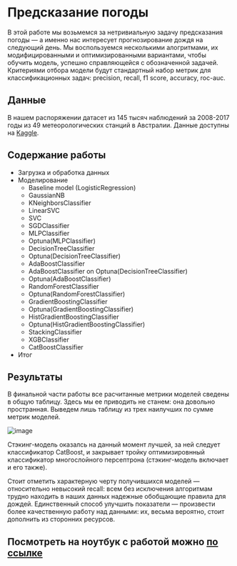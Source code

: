 # Предсказание погоды

В этой работе мы возьмемся за нетривиальную задачу предсказания погоды — а именно нас интересует прогнозирование дождя на следующий день. Мы воспользуемся несколькими алогритмами, их модифицированными и оптимизированными вариантами, чтобы обучить модель, успешно справляющейся с обозначенной задачей. Критериями отбора модели будут стандартный набор метрик для классификационных задач: precision, recall, f1 score, accuracy, roc-auc.

## Данные
В нашем распоряжении датасет из 145 тысяч наблюдений за 2008-2017 годы из 49 метеорологических станций в Австралии. Данные доступны на [Kaggle](https://www.kaggle.com/datasets/jsphyg/weather-dataset-rattle-package).

## Содержание работы

* Загрузка и обработка данных
* Моделирование
  - Baseline model (LogisticRegression)
  - GaussianNB
  - KNeighborsClassifier
  - LinearSVC
  - SVC
  - SGDClassifier
  - MLPClassifier
  - Optuna(MLPClassifier)
  - DecisionTreeClassifier
  - Optuna(DecisionTreeClassifier)
  - AdaBoostClassifier
  - AdaBoostClassifier on Optuna(DecisionTreeClassifier)
  - Optuna(AdaBoostClassifier)
  - RandomForestClassifier
  - Optuna(RandomForestClassifier)
  - GradientBoostingClassifier
  - Optuna(GradientBoostingClassifier)
  - HistGradientBoostingClassifier
  - Optuna(HistGradientBoostingClassifier)
  - StackingClassifier
  - XGBClassifier
  - CatBoostClassifier
* Итог

## Результаты

В финальной части работы все расчитанные метрики моделей сведены в общую таблицу. Здесь мы ее приводить не станем: она довольно пространная. Выведем лишь таблицу из трех наилучших по сумме метрик моделей.

![image](https://github.com/khav-i/ml_works/assets/126453765/faa2f357-4864-429d-af22-c3fe54184555)

Стэкинг-модель оказалсь на данный момент лучшей, за ней следует классификатор CatBoost, и закрывает тройку оптимизировнный классификатор многослойного персептрона (стэкинг-модель включает и его также).

Стоит отметить характерную черту получившихся моделей — относительно невысокий recall: всем без исключения алгоритмам трудно находить в наших данных надежные обобщающие правила для дождей. Единственный способ улучшить показатели — произвести более качественную работу над данными: их, весьма вероятно, стоит дополнить из сторонних ресурсов.

## Посмотреть на ноутбук с работой можно [по ссылке](https://github.com/khav-i/ml_works/blob/master/Weather%20Prediction/weather_prediction.ipynb)
